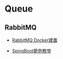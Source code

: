 # Queue

## RabbitMQ
* [RabbitMQ Docker建置](https://medium.com/brucehsu-backend-dev/%E5%88%86%E6%95%A3%E5%BC%8F%E6%9E%B6%E6%A7%8B%E8%88%87%E5%BE%AE%E6%9C%8D%E5%8B%99%E9%96%93%E7%9A%84%E6%A9%8B%E6%A8%91-message-queue-541cc68d1be7)

* [SpingBoot範例教學](https://blog.csdn.net/weixin_43606226/article/details/114372349)